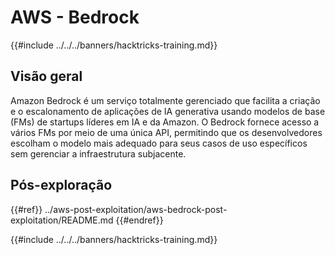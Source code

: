 # AWS - Bedrock

{{#include ../../../banners/hacktricks-training.md}}

## Visão geral

Amazon Bedrock é um serviço totalmente gerenciado que facilita a criação e o escalonamento de aplicações de IA generativa usando modelos de base (FMs) de startups líderes em IA e da Amazon. O Bedrock fornece acesso a vários FMs por meio de uma única API, permitindo que os desenvolvedores escolham o modelo mais adequado para seus casos de uso específicos sem gerenciar a infraestrutura subjacente.

## Pós-exploração

{{#ref}}
../aws-post-exploitation/aws-bedrock-post-exploitation/README.md
{{#endref}}

{{#include ../../../banners/hacktricks-training.md}}
